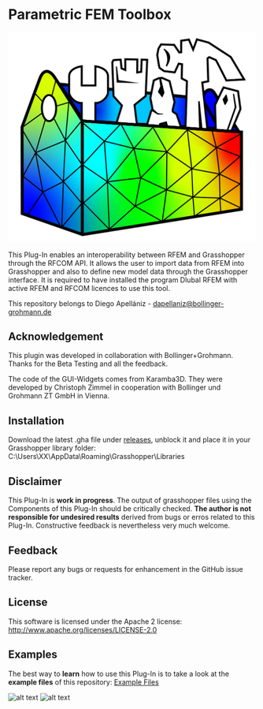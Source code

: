 # Parametric FEM Toolbox

![alt text](https://github.com/diego-apellaniz/Parametric-FEM-Toolbox/blob/master/Images/toolbox_big_Mesh.png?raw=true)

This Plug-In enables an interoperability between RFEM and Grasshopper through the RFCOM API. It allows the user to import data from RFEM into Grasshopper and also to define new model data through the Grasshopper interface. It is required to have installed the program Dlubal RFEM with active RFEM and RFCOM licences to use this tool.

This repository belongs to Diego Apellániz - <dapellaniz@bollinger-grohmann.de>

## Acknowledgement

This plugin was developed in collaboration with Bollinger+Grohmann. Thanks for the Beta Testing and all the feedback.

The code of the GUI-Widgets comes from Karamba3D. They were developed by Christoph Zimmel in cooperation with Bollinger und Grohmann ZT GmbH in Vienna.

## Installation

Download the latest .gha file under [releases](https://github.com/diego-apellaniz/Parametric-FEM-Toolbox/releases), unblock it and place it in your Grasshopper library folder: C:\Users\XX\AppData\Roaming\Grasshopper\Libraries

## Disclaimer

This Plug-In is **work in progress**. The output of grasshopper files using the Components of this Plug-In should be critically checked. **The author is not responsible for undesired results** derived from bugs or erros related to this Plug-In. Constructive feedback is nevertheless very much welcome.

## Feedback

Please report any bugs or requests for enhancement in the GitHub issue tracker.

## License

This software is licensed under the Apache 2 license: http://www.apache.org/licenses/LICENSE-2.0


## Examples

The best way to **learn** how to use this Plug-In is to take a look at the **example files** of this repository:
[Example Files](https://github.com/diego-apellaniz/Parametric-FEM-Toolbox/tree/master/Examples)

![alt text](https://github.com/diego-apellaniz/Parametric-FEM-Toolbox/blob/master/Images/Example1-GH.jpg)
![alt text](https://github.com/diego-apellaniz/Parametric-FEM-Toolbox/blob/master/Images/Example1-RFEM.jpg)


